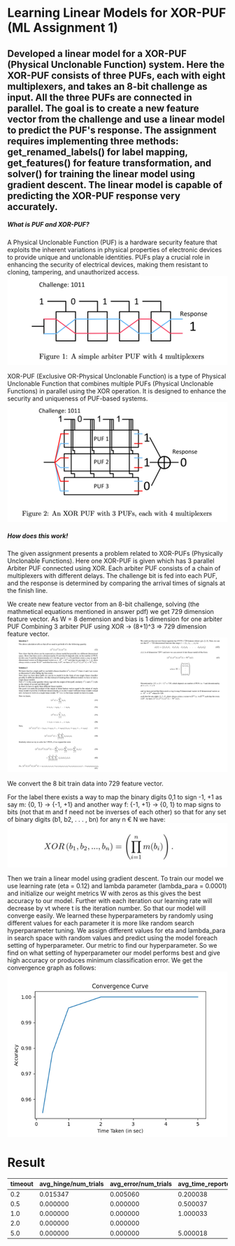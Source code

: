 # Learning Linear Models for XOR-PUF (ML Assignment 1)
Developed a linear model for a XOR-PUF (Physical Unclonable Function) system. Here the XOR-PUF consists of three PUFs, each with eight multiplexers, and takes an 8-bit challenge as input. All the three PUFs are connected in parallel. The goal is to create a new feature vector from the challenge and use a linear model to predict the PUF's response. The assignment requires implementing three methods: get_renamed_labels() for label mapping, get_features() for feature transformation, and solver() for training the linear model using gradient descent. The linear model is capable of predicting the XOR-PUF response very accurately. 
---

##### What is PUF and XOR-PUF?
A Physical Unclonable Function (PUF) is a hardware security feature that exploits the inherent variations in physical properties of electronic devices to provide unique and unclonable identities. PUFs play a crucial role in enhancing the security of electrical devices, making them resistant to cloning, tampering, and unauthorized access.
![4 bit PUF](https://github.com/saqeeb360/Learning-Linear-Models-for-XOR-PUF/blob/master/images/4bit-PUF.png?raw=true)

XOR-PUF (Exclusive OR-Physical Unclonable Function) is a type of Physical Unclonable Function that combines multiple PUFs (Physical Unclonable Functions) in parallel using the XOR operation. It is designed to enhance the security and uniqueness of PUF-based systems.
![4 bit XOR-PUF](https://github.com/saqeeb360/Learning-Linear-Models-for-XOR-PUF/blob/master/images/4bit-XorPUF.png?raw=true)

##### How does this work!
The given assignment presents a problem related to XOR-PUFs (Physically Unclonable Functions). Here one XOR-PUF is given which has 3 parallel Arbiter PUF connected using XOR. Each arbiter PUF consists of a chain of multiplexers with different delays. The challenge bit is fed into each PUF, and the response is determined by comparing the arrival times of signals at the finish line.

We create new feature vector from an 8-bit challenge, solving (the mathmetical equations mentioned in answer pdf) we get 729 dimension feature vector. 
As W = 8 demension and bias is 1 dimension for one arbiter PUF
Combining 3 arbiter PUF using XOR -> (8+1)^3 => 729 dimension feature vector.
![generating features](https://github.com/saqeeb360/Learning-Linear-Models-for-XOR-PUF/blob/master/images/features.png?raw=true)

We convert the 8 bit train data into 729 feature vector.

For the label there exists a way to map the binary digits 0,1 to sign -1, +1 as say m: {0, 1} -> {-1, +1} and another way f: {-1, +1} -> {0, 1} to map signs to bits (not that m and f need not be inverses of each other) so that for any set of binary digits (b1, b2, . . . , bn) for any n € N we have:
![generating labels](https://github.com/saqeeb360/Learning-Linear-Models-for-XOR-PUF/blob/master/images/labels.png?raw=true)

Then we train a linear model using gradient descent. To train our model we use learning rate (eta = 0.12) and lambda parameter (lambda_para = 0.0001) and initialize our weight metrics W with zeros as this gives the best accuracy to our model. Further
with each iteration our learning rate will decrease by vt where t is the iteration number. So that our model will converge easily.
We learned these hyperparameters by randomly using different values for each parameter it is more like random search hyperparameter tuning.
We assign different values for eta and lambda_para in search space with random values and predict using the model foreach setting of hyperparameter. Our metric to find our hyperparameter. So we find on what setting of hyperparameter our model performs best and give high accuracy or produces minimum classification error.
We get the convergence graph as follows:
![Convergence Curve](https://github.com/saqeeb360/Learning-Linear-Models-for-XOR-PUF/blob/master/images/Convergence-Curve.png?raw=true)


# Result
| timeout | avg_hinge/num_trials | avg_error/num_trials | avg_time_reported/num_trials | avg_time_wrapper/num_trials |
|---------|----------------------|----------------------|------------------------------|-----------------------------|
| 0.2     | 0.015347             | 0.005060             | 0.200038                     | 0.201032                    |
| 0.5     | 0.000000             | 0.000000             | 0.500037                     | 0.501668                    |
| 1.0     | 0.000000             | 0.000000             | 1.000033                     | 1.002543                    |
| 2.0     | 0.000000             | 0.000000             |                              | 2.004446                    |
| 5.0     | 0.000000             | 0.000000             | 5.000018                     | 5.010145                    |